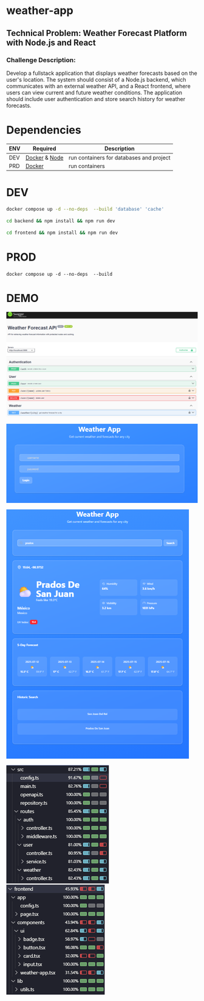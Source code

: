 # weather-app

## Technical Problem: Weather Forecast Platform with Node.js and React

### Challenge Description:
Develop a fullstack application that displays weather forecasts based on the user's location. The
system should consist of a Node.js backend, which communicates with an external weather API, and a React frontend, where
users can view current and future weather conditions. The application should include user authentication and store search
history for weather forecasts.

# Dependencies

| ENV | Required | Description |
|----------|---------|-------------|
| DEV | [Docker](https://www.docker.com/products/docker-desktop/) & [Node](https://nodejs.org/en/download)  | run containers for databases and project |
| PRD | [Docker](https://www.docker.com/products/docker-desktop/) | run containers |

# DEV

```sh
docker compose up -d --no-deps  --build 'database' 'cache'
```
```sh
cd backend && npm install && npm run dev
```
```sh
cd frontend && npm install && npm run dev
```

# PROD

```PRD NEED FIX routes and BD connections
docker compose up -d --no-deps  --build
```

# DEMO
![swagger ui](/docs/swagger.png)

![login](/docs/login.png)

![search](/docs/search.png)

![backend](/docs/backend.cov.png) ![frontend](/docs/frontend.cov.png)